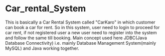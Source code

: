# Car_rental_System

This is basically a Car Rental System called "CarKaro" in which customer can book a car for rent.
So in this system, user need to login to proceed for car rent, if not registered user a new user need to register into the system and follow the same till booking.
Main concept used here JDBC(Java Database Connectivity) i.e. mainly Database Management System(mainly MySQL) and Java working together.
